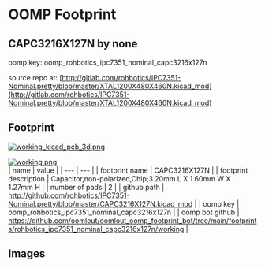 # OOMP Footprint  
## CAPC3216X127N  by none  
  
oomp key: oomp_rohbotics_ipc7351_nominal_capc3216x127n  
  
source repo at: [http://gitlab.com/rohbotics/IPC7351-Nominal.pretty/blob/master/XTAL1200X480X460N.kicad_mod](http://gitlab.com/rohbotics/IPC7351-Nominal.pretty/blob/master/XTAL1200X480X460N.kicad_mod)  
## Footprint  
  
[![working_kicad_pcb_3d.png](working_kicad_pcb_3d_600.png)](working_kicad_pcb_3d.png)  
  
[![working.png](working_600.png)](working.png)  
| name | value | 
| --- | --- | 
| footprint name | CAPC3216X127N | 
| footprint description | Capacitor,non-polarized,Chip;3.20mm L X 1.60mm W X 1.27mm H | 
| number of pads | 2 | 
| github path | http://github.com/rohbotics/IPC7351-Nominal.pretty/blob/master/CAPC3216X127N.kicad_mod | 
| oomp key | oomp_rohbotics_ipc7351_nominal_capc3216x127n | 
| oomp bot github | https://github.com/oomlout/oomlout_oomp_footprint_bot/tree/main/footprints/rohbotics_ipc7351_nominal_capc3216x127n/working | 
## Images  
